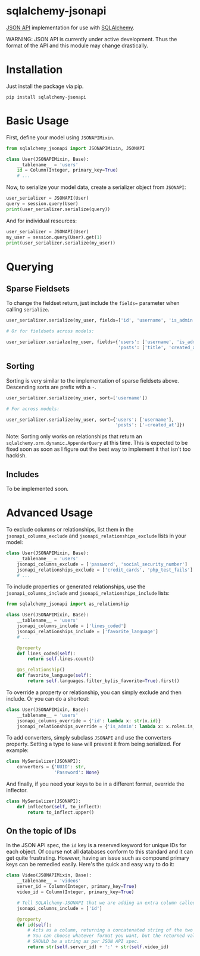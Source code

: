 # sqlalchemy-jsonapi

[JSON API](http://jsonapi.org/) implementation for use with [SQLAlchemy](http://www.sqlalchemy.org/).

WARNING: JSON API is currently under active development.  Thus the format of the API and this module may change drastically.

# Installation

Just install the package via pip.

```
pip install sqlalchemy-jsonapi
```

# Basic Usage

First, define your model using `JSONAPIMixin`.

```py
from sqlalchemy_jsonapi import JSONAPIMixin, JSONAPI

class User(JSONAPIMixin, Base):
    __tablename__ = 'users'
    id = Column(Integer, primary_key=True)
    # ...
```

Now, to serialize your model data, create a serializer object from `JSONAPI`:

```py
user_serializer = JSONAPI(User)
query = session.query(User)
print(user_serializer.serialize(query))
```

And for individual resources:

```py
user_serializer = JSONAPI(User)
my_user = session.query(User).get(1)
print(user_serializer.serialize(my_user))
```

# Querying

## Sparse Fieldsets

To change the fieldset return, just include the `fields=` parameter when calling `serialize`.

```py
user_serializer.serialize(my_user, fields=['id', 'username', 'is_admin'])

# Or for fieldsets across models:

user_serializer.serialze(my_user, fields={'users': ['username', 'is_admin'],
                                          'posts': ['title', 'created_at']})
```

## Sorting

Sorting is very similar to the implementation of sparse fieldsets above.  Descending sorts are prefix with a `-`.

```py
user_serializer.serialize(my_user, sort=['username'])

# For across models:

user_serializer.serialize(my_user, sort={'users': ['username'],
                                         'posts': ['-created_at']})
```

Note: Sorting only works on relationships that return an `sqlalchemy.orm.dynamic.AppenderQuery` at this time.  This is expected to be fixed soon as soon as I figure out the best way to implement it that isn't too hackish.

## Includes

To be implemented soon.

# Advanced Usage

To exclude columns or relationships, list them in the `jsonapi_columns_exclude` and `jsonapi_relationships_exclude` lists in your model:

```py
class User(JSONAPIMixin, Base):
    __tablename__ = 'users'
    jsonapi_columns_exclude = ['password', 'social_security_number']
    jsonapi_relationships_exclude = ['credit_cards', 'php_test_fails']
    # ...
```

To include properties or generated relationships, use the `jsonapi_columns_include` and `jsonapi_relationships_include` lists:

```py
from sqlalchemy_jsonapi import as_relationship

class User(JSONAPIMixin, Base):
    __tablename__ = 'users'
    jsonapi_columns_include = ['lines_coded']
    jsonapi_relationships_include = ['favorite_language']
    # ...

    @property
    def lines_coded(self):
        return self.lines.count()

    @as_relationship()
    def favorite_language(self):
        return self.languages.filter_by(is_favorite=True).first()
```

To override a property or relationship, you can simply exclude and then include.  Or you can do a shortcut:

```py
class User(JSONAPIMixin, Base):
    __tablename__ = 'users'
    jsonapi_columns_override = {'id': lambda x: str(x.id)}
    jsonapi_relationships_override = {'is_admin': lambda x: x.roles.is_admin}
```

To add converters, simply subclass `JSONAPI` and use the converters property.  Setting a type to `None` will prevent it from being serialized.  For example:

```py
class MySerializer(JSONAPI):
    converters = {'UUID': str,
                  'Password': None}
```

And finally, if you need your keys to be in a different format, override the inflector.

```py
class MySerializer(JSONAPI):
    def inflector(self, to_inflect):
        return to_inflect.upper()
```

## On the topic of IDs

In the JSON API spec, the `id` key is a reserved keyword for unique IDs for each object.  Of course not all databases conform to this standard and it can get quite frustrating.  However, having an issue such as compound primary keys can be remedied easily.  Here's the quick and easy way to do it:

```py
class Video(JSONAPIMixin, Base):
    __tablename__ = 'videos'
    server_id = Column(Integer, primary_key=True)
    video_id = Column(Integer, primary_key=True)

    # Tell SQLAlchemy-JSONAPI that we are adding an extra column called `id`
    jsonapi_columns_include = ['id']

    @property
    def id(self):
        # Acts as a column, returning a concatenated string of the two IDs.
        # You can choose whatever format you want, but the returned value
        # SHOULD be a string as per JSON API spec.
        return str(self.server_id) + ':' + str(self.video_id)
```